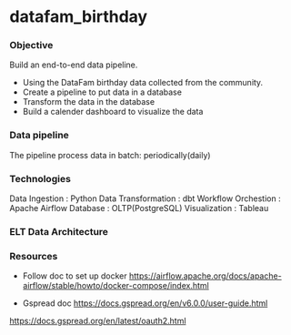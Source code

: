 # datafam_birthday

### Objective
Build an end-to-end data pipeline.

* Using the DataFam birthday data collected from the community.
* Create a pipeline to put data in a database
* Transform the data in the database
* Build a calender dashboard to visualize the data

### Data pipeline 
The pipeline process data in batch: periodically(daily)

### Technologies
Data Ingestion : Python
Data Transformation : dbt
Workflow Orchestion : Apache Airflow
Database : OLTP(PostgreSQL)
Visualization : Tableau

### ELT Data Architecture



### Resources
* Follow doc to set up docker https://airflow.apache.org/docs/apache-airflow/stable/howto/docker-compose/index.html

* Gspread doc https://docs.gspread.org/en/v6.0.0/user-guide.html

https://docs.gspread.org/en/latest/oauth2.html

